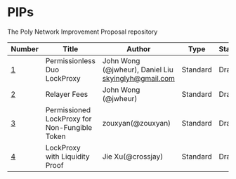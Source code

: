 # PIPs
The Poly Network Improvement Proposal repository

Number| Title | Author | Type | Status | Created
---|---|---|---|---|---
[1](PIPS/pip-1.md) | Permissionless Duo LockProxy | John Wong (@jwheur), Daniel Liu <skyinglyh@gmail.com> | Standard | Draft | 2020-06-23
[2](PIPS/pip-2.md) | Relayer Fees | John Wong (@jwheur) | Standard | Draft | 2020-06-30
[3](PIPS/pip-3.md) | Permissioned LockProxy for Non-Fungible Token | zouxyan(@zouxyan) | Standard | Draft | 2020-12-07 
[4](PIPS/pip-4.md) | LockProxy with Liquidity Proof | Jie Xu(@crossjay) | Standard | Draft | 2021-12-29 
